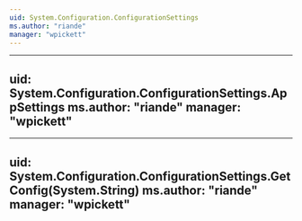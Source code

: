 ```yaml
---
uid: System.Configuration.ConfigurationSettings
ms.author: "riande"
manager: "wpickett"
---
```


---
uid: System.Configuration.ConfigurationSettings.AppSettings
ms.author: "riande"
manager: "wpickett"
---

---
uid: System.Configuration.ConfigurationSettings.GetConfig(System.String)
ms.author: "riande"
manager: "wpickett"
---
